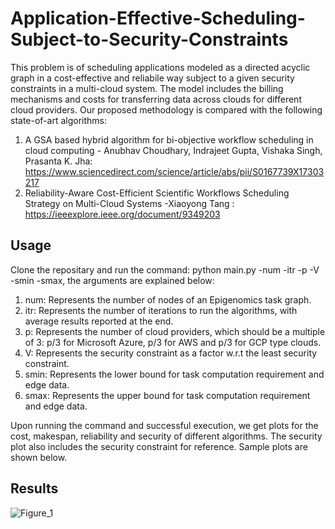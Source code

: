 # Application-Effective-Scheduling-Subject-to-Security-Constraints
This problem is of scheduling applications modeled as a directed acyclic graph in a cost-effective and reliabile way subject to a given security constraints in a multi-cloud system. The model includes the billing mechanisms and costs for transferring data across clouds for different cloud providers. Our proposed methodology is compared with the following state-of-art algorithms:

1) A GSA based hybrid algorithm for bi-objective workflow scheduling in cloud computing - Anubhav Choudhary, Indrajeet Gupta, Vishaka Singh, Prasanta K. Jha: https://www.sciencedirect.com/science/article/abs/pii/S0167739X17303217
2) Reliability-Aware Cost-Efficient Scientific Workflows Scheduling Strategy on Multi-Cloud Systems -Xiaoyong Tang : https://ieeexplore.ieee.org/document/9349203

## Usage
Clone the repositary and run the command: python main.py -num -itr -p -V -smin -smax, the arguments are explained below:

1) num: Represents the number of nodes of an Epigenomics task graph.
2) itr: Represents the number of iterations to run the algorithms, with average results reported at the end.
3) p: Represents the number of cloud providers, which should be a multiple of 3: p/3 for Microsoft Azure, p/3 for AWS and p/3 for GCP type clouds.
4) V: Represents the security constraint as a factor w.r.t the least security constraint.
5) smin: Represents the lower bound for task computation requirement and edge data.
6) smax: Represents the upper bound for task computation requirement and edge data.

Upon running the command and successful execution, we get plots for the cost, makespan, reliability and security of different algorithms. The security plot also includes the security constraint for reference. Sample plots are shown below.

## Results


![Figure_1](https://user-images.githubusercontent.com/64606981/204895868-b5ae7828-3381-4c6f-ab50-f600a3a08c7f.png)
